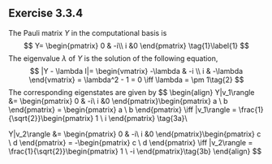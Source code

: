 ## Exercise 3.3.4

The Pauli matrix $Y$ in the computational basis is
$$
Y= \begin{pmatrix}
0 & -i\\ i &0
\end{pmatrix} \tag{1}\label{1}
$$
The eigenvalue $\lambda$ of $Y$​ is the solution of the following equation,
$$
|Y - \lambda I|= \begin{vmatrix}
-\lambda & -i \\ i & -\lambda 
\end{vmatrix} = \lambda^2 - 1 = 0 \iff \lambda = \pm 1\tag{2}
$$
The corresponding eigenstates are given by
$$
\begin{align}
Y|v_1\rangle &= \begin{pmatrix}
0 & -i\\ i &0
\end{pmatrix}\begin{pmatrix}
a \\ b
\end{pmatrix} = \begin{pmatrix}
a \\ b
\end{pmatrix} \iff |v_1\rangle = \frac{1}{\sqrt{2}}\begin{pmatrix}
1 \\ i
\end{pmatrix} \tag{3a}\\

Y|v_2\rangle &= \begin{pmatrix}
0 & -i\\ i &0
\end{pmatrix}\begin{pmatrix}
c \\ d
\end{pmatrix} = -\begin{pmatrix}
c \\ d
\end{pmatrix} \iff |v_2\rangle = \frac{1}{\sqrt{2}}\begin{pmatrix}
1 \\ -i
\end{pmatrix}\tag{3b}
\end{align}
$$
